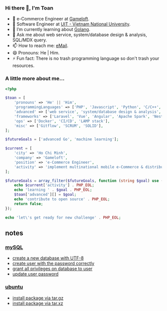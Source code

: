 ### Hi there 👋, I'm Toan

- 🔭 e-Commerce Engineer at [Gameloft](https://www.gameloft.com/en/).
- 🤔 Software Engineer at [UIT - Vietnam National University](https://en.uit.edu.vn/).
- 🌱 I’m currently learning about [Golang](https://golang.org/).
- 💬 Ask me about web service, system/database design & analysis, SQL/MDX query.
- 📫 How to reach me: [eMail](mailto:phamphutoan98@gmail.com).
- 😄 Pronouns: He | Him.
- ⚡ Fun fact: There is no trash programming language so don't trash your resources.

### A little more about me...

```php
<?php

$toan = [
    'pronouns' => 'He' || 'Him',
    'programmingLanguages' => ['PHP', 'Javascript', 'Python', 'C/C++', 'Go'],
    'advanced' => ['web service', 'system/database design & analysis', 'SQL/MDX query'],
    'frameworks' => ['Laravel', 'Vue', 'Angular', 'Apache Spark', 'NestJS'],
    'ops' => ['Docker', 'CI/CD', 'LAMP stack'],
    'misc' => ['Gitflow', 'SCRUM', 'SOLID'],
];

$futureGoals = ['advanced Go', 'machine learning'];

$current = [
    'city' => 'Ho Chi Minh',
    'company' => 'Gameloft',
    'position' => 'e-Commerce Engineer',
    'activity' => 'implement multinational mobile e-Commerce & distributed systems',
];

$futureGoals = array_filter($futureGoals, function (string $goal) use (&$toan, $current) {
    echo $current['activity'] . PHP_EOL;
    echo 'learning ' . $goal . PHP_EOL;
    $toan['advanced'][] = $goal;
    echo 'contribute to open source' . PHP_EOL;
    return false;
});

echo 'let\'s get ready for new challenge' . PHP_EOL;
```
## notes

### [mySQL](/notes/mysql.md#mysql)
- [create a new database with UTF-8](/notes/mysql.md#create-a-new-database-with-utf-8)
- [create user with the password correctly](/notes/mysql.md#create-user-with-the-password-correctly)
- [grant all privileges on database to user](/notes/mysql.md#grant-all-privileges)
- [update user password](/notes/mysql.md#update-user-password)

### [ubuntu](/notes/ubuntu.md#ubuntu)
- [install package via tar.gz](/notes/ubuntu.md#install-via-targz)
- [install package via tar.xz](/notes/ubuntu.md#install-via-tarxz)